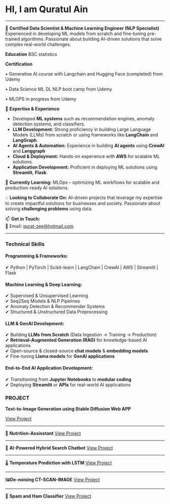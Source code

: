 
# HI, I am Quratul Ain
---

👀 **Certified Data Scientist & Machine Learning Engineer (NLP Specialist)**  
Experienced in developing ML models from scratch and fine-tuning pre-trained algorithms. Passionate about building AI-driven solutions that solve complex real-world challenges.  

**Education**
BSC statistics

**Certification**

•	Generative AI course with Langchain and Hugging Face (completed) from Udemy

•	Data Science ML DL NLP boot camp from Udemy

•	MLOPS in progress from Udemy


🚀 **Expertise & Experience**  
- Developed **ML systems** such as recommendation engines, anomaly detection systems, and classifiers.  
- **LLM Development:** Strong proficiency in building Large Language Models (LLMs) from scratch or using frameworks like **LangChain** and **LangGraph**.  
- **AI Agents & Automation:** Experience in building **AI agents** using **CrewAI** and **Langgraph**  
- **Cloud & Deployment:** Hands-on experience with **AWS** for scalable ML solutions.  
- **Application Development:** Proficient in deploying ML solutions using **Streamlit**, **Flask**.  

🌱 **Currently Learning:** MLOps – optimizing ML workflows for scalable and production-ready AI solutions.  

💡 **Looking to Collaborate On:** AI-driven projects that leverage my expertise to create impactful solutions for businesses and society. Passionate about solving **challenging problems** using data.  

📫 **Get in Touch:**  
📧 Email: qurat-zee@hotmail.com  

---

### **Technical Skills**  
#### **Programming & Frameworks:**  
✔ Python | PyTorch | Scikit-learn | LangChain | CrewAI | AWS | Streamlit | Flask  

#### **Machine Learning & Deep Learning:**  
✔ Supervised & Unsupervised Learning  
✔ Seq2Seq Models & NLP Pipelines  
✔ Anomaly Detection & Recommender Systems  
✔ Structured & Unstructured Data Preprocessing  

#### **LLM & GenAI Development:**  
✔ Building **LLMs from Scratch** (Data Ingestion → Training → Production)  
✔ **Retrieval-Augmented Generation (RAG)** for knowledge-based AI applications  
✔ Open-source & closed-source **chat models** & **embedding models**  
✔ Fine-tuning **Llama models** for **GenAI applications**  

#### **End-to-End AI Application Development:**  
✔ Transitioning from **Jupyter Notebooks** to **modular coding**  
✔ Deploying **Streamlit** or **APIs** for real-world AI applications  


 ### **PROJECT**
 **Text-to-Image Generation using Stable Diffusion Web APP**
 
[View Project](https://github.com/QuratulAin20/internship)

-------------------------------------------------------------------

🍏 **Nutrition-Assisstant**
[View Project](https://github.com/QuratulAin20/Nutrition-Assisstant)

---------------------------------------------------------------------

🤖 **AI-Powered Hybrid Search Chatbot**
[View Project](https://github.com/QuratulAin20/AI-chatbot)

---------------------------------------------------------------------

🌡️ **Temperature Prediction with LSTM**
[View Project](https://github.com/QuratulAin20/Time-Series-LSTM-/tree/main)

-------------------------------------------------------------------------

🖼️**De-noising CT-SCAN-IMAGE**
[View Project](https://github.com/QuratulAin20/CT-SCAN)

-------------------------------------------------------------------------
📧  **Spam and Ham Classifier**
[View Project](https://github.com/QuratulAin20/Spam-Ham-Classifier)


<!---
QuratulAin20/QuratulAin20 is a ✨ special ✨ repository because its `README.md` (this file) appears on your GitHub profile.
You can click the Preview link to take a look at your changes.
--->
